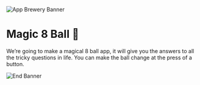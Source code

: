 ![App Brewery Banner](https://github.com/londonappbrewery/Images/blob/master/AppBreweryBanner.png)


# Magic 8 Ball 🎱



We’re going to make a magical 8 ball app, it will give you the answers to all the tricky questions in life. You can make the ball change at the press of a button. 





![End Banner](https://github.com/londonappbrewery/Images/blob/master/readme-end-banner.png)
